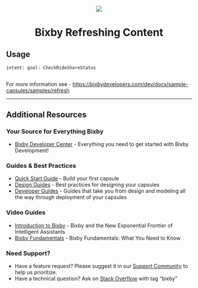 <p align="Center">
  <img src="https://bixbydevelopers.com/dev/docs-assets/resources/dev-guide/bixby_logo_github-11221940070278028369.png">
  <br/>
  <h1 align="Center">Bixby Refreshing Content</h1>
</p>

## Usage

```
intent: goal: CheckRideShareStatus
```
##

For more information see - https://bixbydevelopers.com/dev/docs/sample-capsules/samples/refresh

---

## Additional Resources

### Your Source for Everything Bixby
* [Bixby Developer Center](http://bixbydevelopers.com) - Everything you need to get started with Bixby Development!

### Guides & Best Practices
* [Quick Start Guide](https://bixbydevelopers.com/dev/docs/get-started/quick-start) - Build your first capsule
* [Design Guides](https://bixbydevelopers.com/dev/docs/dev-guide/design-guides) - Best practices for designing your capsules
* [Developer Guides](https://bixbydevelopers.com/dev/docs/dev-guide/developers) - Guides that take you from design and modeling all the way through deployment of your capsules

### Video Guides
* [Introduction to Bixby](https://youtu.be/DFvpK4PosvI) - Bixby and the New Exponential Frontier of Intelligent Assistants
* [Bixby Fundamentals](https://bixby.developer.samsung.com/newsroom/en-us/22/01/2019/Teaching-Bixby-Fundamentals-What-You-Need-to-Know) - Bixby Fundamentals: What You Need to Know

### Need Support?
* Have a feature request? Please suggest it in our [Support Community](https://support.bixbydevelopers.com/hc/en-us/community/topics/360000183273-Feature-Requests) to help us prioritize.
* Have a technical question? Ask on [Stack Overflow](https://stackoverflow.com/questions/tagged/bixby) with tag “bixby”



